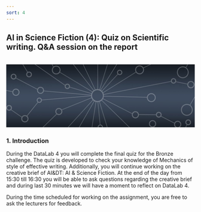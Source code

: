 ```yaml
---
sort: 4
---
```


## __AI in Science Fiction (4): Quiz on Scientific writing. Q&A session on the report__
\
<img src="./images/datalab_banner.jpg" alt="Books banner" width="600"/>

### 1. Introduction

During the DataLab 4 you will complete the final quiz for the Bronze challenge. The quiz is developed to check your knowledge of Mechanics of style of effective writing. Additionally, you will continue working on the creative brief of AI&DT: AI & Science Fiction. At the end of the day from 15:30 till 16:30 you will be able to ask questions regarding the creative brief and during last 30 minutes we will have a moment to reflect on DataLab 4.

During the time scheduled for working on the assignment, you are free to ask the lecturers for feedback.
